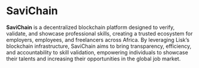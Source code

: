 # **SaviChain**

**SaviChain** is a decentralized blockchain platform designed to verify, validate, and showcase professional skills, creating a trusted ecosystem for employers, employees, and freelancers across Africa. By leveraging Lisk’s blockchain infrastructure, SaviChain aims to bring transparency, efficiency, and accountability to skill validation, empowering individuals to showcase their talents and increasing their opportunities in the global job market.